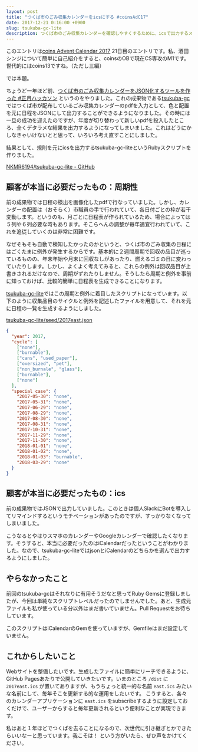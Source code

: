 ```yaml
---
layout: post
title: "つくば市のごみ収集カレンダーをicsにする #coinsAdC17"
date: 2017-12-21 0:16:00 +0900
slug: tsukuba-gc-lite
description: つくば市のごみ収集カレンダーを確認しやすくするために、icsで出力するスクリプトを作ったので公開します。
---
```


このエントリは[coins Advent Calendar 2017](https://adventar.org/calendars/2724) 21日目のエントリです。私、酒田　シンジについて簡単に自己紹介をすると、coinsのOBで現在CS専攻のM1です。世代的にはcoins13ですね。（ただし三編）

では本題。

ちょうど一年ほど前、[つくば市のごみ収集カレンダーをJSON化するツールを作った #正月ハッカソン](https://qiita.com/sakasin/items/eb3117a636b26bd2e3d7) というのをやりました。これの成果物である[tsukuba-gc](https://github.com/NKMR6194/tsukuba-gc)ではつくば市が配布しているごみ収集カレンダーのpdfを入力として、色と配置を元に日程をJSONにして出力することができるようになりました。その時には一旦の成功を迎えたのですが、年度が切り替わって新しいpdfを投入したところ、全くデタラメな結果を出力するようになってしまいました。これはどうにかしなきゃいけないとと思って、いろいろ考え直すことにしました。

結果として、規則を元にicsを出力するtsukuba-gc-liteというRubyスクリプトを作りました。

[NKMR6194/tsukuba-gc-lite - GitHub](https://github.com/NKMR6194/tsukuba-gc-lite)


## 顧客が本当に必要だったもの：周期性

前の成果物では日程の検出を画像化したpdfで行なっていました。しかし、カレンダーの配置は（おそらく）市職員の手で行われていて、各日付ごとの枠が若干変動します。というのも、月ごとに日程表が作られているため、場合によっては５列や６列必要な時もあります。そこらへんの調整が毎年適宜行われていて、これを追従していくのは非常に困難です。

なぜそもそも自動で検知したかったのかというと、つくば市のごみ収集の日程にはごくたまに例外が発生するからです。基本的に２週間周期で回収の品目が巡っているものの、年末年始や月末に回収なしがあったり、燃えるゴミの日に変わっていたりします。しかし、よくよく考えてみると、これらの例外は回収品目が上書きされるだけなので、周期がずれたりしません。そうしたら周期と例外を事前に知っておけば、比較的簡単に日程表を生成できることになります。

[tsukuba-gc-lite](https://github.com/NKMR6194/tsukuba-gc-lite)ではこの周期と例外に着目したスクリプトになっています。以下のように収集品目のサイクルと例外を記述したファイルを用意して、それを元に日程の一覧を生成するようにしました。

[tsukuba-gc-lite/seed/2017east.json](https://github.com/NKMR6194/tsukuba-gc-lite/blob/master/seed/2017east.json)
```json
{
  "year": 2017,
  "cycle": [
    ["none"],
    ["burnable"],
    ["cans", "used_paper"],
    ["oversized", "pet"],
    ["non_burnale", "glass"],
    ["burnable"],
    ["none"]
  ],
  "special case": {
    "2017-05-30": "none",
    "2017-05-31": "none",
    "2017-06-29": "none",
    "2017-08-29": "none",
    "2017-08-30": "none",
    "2017-08-31": "none",
    "2017-10-31": "none",
    "2017-11-29": "none",
    "2017-11-30": "none",
    "2018-01-01": "none",
    "2018-01-02": "none",
    "2018-01-03": "burnable",
    "2018-03-29": "none"
  }
}
```


## 顧客が本当に必要だったもの：ics

前の成果物ではJSONで出力していました。このときは個人SlackにBotを導入してリマインドするというモチベーションがあったのですが、すっかりなくなってしまいました。

こうなるとやはりスマホのカレンダーやGoogleカレンダーで確認したくなります。そうすると、本当に必要だったのはiCalendarだったということがわかりました。なので、tsukuba-gc-liteではjsonとiCalendarのどちらかを選んで出力するようにしました。


## やらなかったこと

前回のtsukuba-gcはそれなりに有用そうだなと思ってRuby Gemsに登録しましたが、今回は単純なスクリプトレベルだったのでしませんでした。あと、生成元ファイルも私が使っている分以外はまだ書いていません。Pull Requestをお待ちしています。

このスクリプトはiCalendarのGemを使っていますが、Gemfileはまだ設定していません。


## これからしたいこと

Webサイトを整備したいです。生成したファイルに簡単にリーチできるように、GitHub Pagesあたりで公開していきたいです。いまのところ `/dist` に `2017east.ics` が置いてありますが、もうちょっと統一的な名前 `east.ics` みたいな名前にして、毎年そこを更新する的な運用をしたいです。
こうすると、各々のカレンダーアプリケーションに `east.ics` をsubscribeするように設定しておくだけで、ユーザーからすると毎年更新されるという便利なことが実現できます。

私はあと１年ほどでつくばを去ることになるので、次世代に引き継ぎとかできたらいいなーと思っています。我こそは！ という方がいたら、ぜひ声をかけてください。









